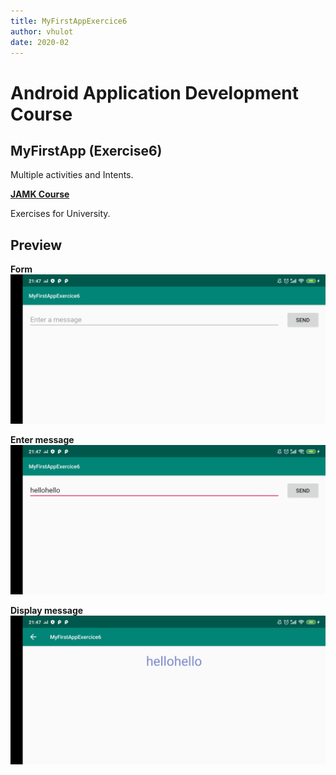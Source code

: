 ```yaml
---
title: MyFirstAppExercice6
author: vhulot
date: 2020-02
---
```


# Android Application Development Course

## MyFirstApp (Exercise6)

Multiple activities and Intents.

[**JAMK Course**](http://ttow0625.pages.labranet.jamk.fi/android-application-development/)

Exercises for University.

## Preview

**Form**
![alt-text](img/RN6_Landscape_Activity01_01.jpg "Form")

**Enter message**
![alt-text](img/RN6_Landscape_Activity01_02.jpg "Enter message")

**Display message**
![alt-text](img/RN6_Landscape_Activity02.jpg "Display message")
